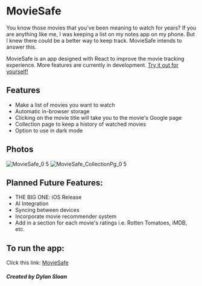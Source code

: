 # MovieSafe

You know those movies that you've been meaning to watch for years? If you are anything like me, I was keeping a list on my notes app on my phone. But I knew there could be a better way to keep track. MovieSafe intends to answer this.

MovieSafe is an app designed with React to improve the movie tracking experience. More features are currently in development.
[Try it out for yourself!](https://dylan-sloan.github.io/MovieSafe/)

## Features

- Make a list of movies you want to watch
- Automatic in-browser storage
- Clicking on the movie title will take you to the movie's Google page
- Collection page to keep a history of watched movies
- Option to use in dark mode

## Photos

![MovieSafe_0 5](https://user-images.githubusercontent.com/82912016/205323063-e7dc4a59-2e9e-4733-b7c5-694fd324f382.PNG)
![MovieSafe_CollectionPg_0 5](https://user-images.githubusercontent.com/82912016/205323098-f3e01765-a1e8-46d2-9f08-2d2190e5924c.PNG)

## Planned Future Features:

- THE BIG ONE: iOS Release
- AI Integration
- Syncing between devices
- Incorporate movie recommender system
- Add in a section for each movie's ratings i.e. Rotten Tomatoes, iMDB, etc.

## To run the app:
Click this link: [MovieSafe](https://dylan-sloan.github.io/MovieSafe/)

##### Created by Dylan Sloan
